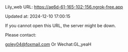 Lily_web URL: https://ae6d-61-165-102-156.ngrok-free.app

Updated at: 2024-12-10 17:00:15

If you cannot open this URL, the server might be down.

Please contact: 

goley04@foxmail.com Or Wechat:GL_yeaH